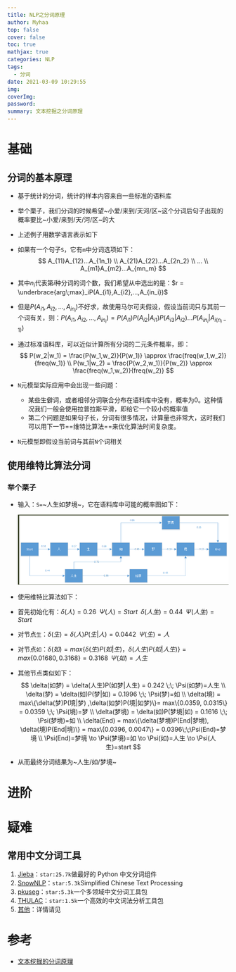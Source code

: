 ```yaml
---
title: NLP之分词原理
author: Myhaa
top: false
cover: false
toc: true
mathjax: true
categories: NLP
tags:
  - 分词
date: 2021-03-09 10:29:55
img:
coverImg:
password:
summary: 文本挖掘之分词原理
---
```


# 基础

## 分词的基本原理

* 基于统计的分词，统计的样本内容来自一些标准的语料库

* 举个栗子，我们分词的时候希望~小爱/来到/天河/区~这个分词后句子出现的概率要比~小爱/来到/天/河/区~的大

* 上述例子用数学语言表示如下

* 如果有一个句子`S`，它有`m`中分词选项如下：
  $$
  A_{11}A_{12}...A_{1n_1}  \\
  A_{21}A_{22}...A_{2n_2}  \\
  ...  \\
  A_{m1}A_{m2}...A_{mn_m}
  $$

* 其中$n_i$代表第$i$种分词的词个数，我们希望从中选出的是：$r = \underbrace{arg\;max}_iP(A_{i1},A_{i2},...,A_{in_i})$

* 但是$P(A_{i1},A_{i2},...,A_{in_i})$不好求，故使用马尔可夫假设，假设当前词只与其前一个词有关，则：$P(A_{i1},A_{i2},...,A_{in_i}) = P(A_{i1})P(A_{i2}|A_{i1})P(A_{i3}|A_{i2})...P(A_{in_i}|A_{i(n_i-1)})$

* 通过标准语料库，可以近似计算所有分词的二元条件概率，即：
  $$
  P(w_2|w_1) = \frac{P(w_1,w_2)}{P(w_1)} \approx \frac{freq(w_1,w_2)}{freq(w_1)}  \\
  P(w_1|w_2) = \frac{P(w_2,w_1)}{P(w_2)} \approx \frac{freq(w_1,w_2)}{freq(w_2)}
  $$

* `N`元模型实际应用中会出现一些问题：

  * 某些生僻词，或者相邻分词联合分布在语料库中没有，概率为0。这种情况我们一般会使用拉普拉斯平滑，即给它一个较小的概率值
  * 第二个问题是如果句子长，分词有很多情况，计算量也非常大，这时我们可以用下一节==维特比算法==来优化算法时间复杂度。

* `N`元模型即假设当前词与其前`N`个词相关

## 使用维特比算法分词

### 举个栗子

* 输入：`S=`~人生如梦境~，它在语料库中可能的概率图如下：

  ![图片来源：文本挖掘的分词原理](NLP%E4%B9%8B%E5%88%86%E8%AF%8D%E5%8E%9F%E7%90%86/image-20210309171556507.png)

* 使用维特比算法如下：

* 首先初始化有：$\delta(人) = 0.26\;\;\Psi(人)=Start\;\;\delta(人生) = 0.44\;\;\Psi(人生)=Start$

* 对节点`生`：$\delta(生) = \delta(人)P(生|人) = 0.0442 \;\; \Psi(生)=人$

* 对节点`如`：$\delta(如) = max\{\delta(生)P(如|生)，\delta(人生)P(如|人生)\} = max\{0.01680, 0.3168\} = 0.3168 \;\; \Psi(如) = 人生$

* 其他节点类似如下：
  $$
  \delta(如梦) = \delta(人生)P(如梦|人生) = 0.242 \;\; \Psi(如梦)=人生  \\
  \delta(梦) = \delta(如)P(梦|如) = 0.1996 \;\; \Psi(梦)=如  \\
  \delta(境) = max\{\delta(梦)P(境|梦) ,\delta(如梦)P(境|如梦)\}= max\{0.0359, 0.0315\} = 0.0359 \;\; \Psi(境)=梦  \\
  \delta(梦境) = \delta(如)P(梦境|如) = 0.1616 \;\; \Psi(梦境)=如  \\
  \delta(End) = max\{\delta(梦境)P(End|梦境), \delta(境)P(End|境)\} = max\{0.0396, 0.0047\} = 0.0396\;\;\Psi(End)=梦境 \\
  \Psi(End)=梦境 \to \Psi(梦境)=如 \to \Psi(如)=人生 \to \Psi(人生)=start
  $$

* 从而最终分词结果为~人生/如/梦境~

# 进阶

# 疑难

## 常用中文分词工具

1. [Jieba](https://github.com/fxsjy/jieba)：`star:25.7k`做最好的 Python 中文分词组件
2. [SnowNLP](https://github.com/isnowfy/snownlp)：`star:5.3k`Simplified Chinese Text Processing
3. [pkuseg](https://github.com/lancopku/pkuseg-python)：`star:5.3k`一个多领域中文分词工具包
4. [THULAC](https://github.com/thunlp/THULAC-Python)：`star:1.5k`一个高效的中文词法分析工具包
5. [其他](https://www.52nlp.cn/python%e4%b8%ad%e6%96%87%e5%88%86%e8%af%8d%e5%b7%a5%e5%85%b7-%e5%90%88%e9%9b%86-%e5%88%86%e8%af%8d%e5%ae%89%e8%a3%85-%e5%88%86%e8%af%8d%e4%bd%bf%e7%94%a8-%e5%88%86%e8%af%8d%e6%b5%8b%e8%af%95)：详情请见

# 参考

* [文本挖掘的分词原理](https://www.cnblogs.com/pinard/p/6677078.html)

